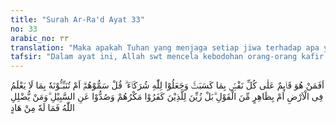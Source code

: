 ```yaml
---
title: "Surah Ar-Ra'd Ayat 33"
no: 33
arabic_no: ٣٣
translation: "Maka apakah Tuhan yang menjaga setiap jiwa terhadap apa yang diperbuatnya (sama dengan yang lain)? Mereka menjadikan sekutu-sekutu bagi Allah. Katakanlah, “Sebutkanlah sifat-sifat mereka itu.” Atau apakah kamu hendak memberitahukan kepada Allah apa yang tidak diketahui-Nya di bumi, atau (mengatakan tentang hal itu) sekedar perkataan pada lahirnya saja. Sebenarnya bagi orang kafir, tipu daya mereka itu dijadikan terasa indah, dan mereka dihalangi dari jalan (yang benar). Dan barangsiapa disesatkan Allah, maka tidak ada seorang pun yang memberi petunjuk baginya."
tafsir: "Dalam ayat ini, Allah swt mencela kebodohan orang-orang kafir dan musyrik yang menyembah selain Allah, yaitu benda-benda yang mereka anggap sebagai Tuhan mereka, yang tidak dapat memberikan manfaat dan mudarat, tidak mengetahui apa-apa yang dikerjakan manusia, dan tidak pula dapat mengawasi serta memberikan pahala ataupun siksa kepada manusia berdasarkan amal dan perbuatannya. Allah mengatakan, \"Apakah Allah yang mengawasi perbuatan mereka sama dengan apa-apa yang dipertuhankan mereka yang tidak mempunyai sifat-sifat seperti itu?\"\n\nKarena kaum musyrikin menjadikan beberapa sekutu bagi Allah swt, maka Allah memerintahkan rasul-Nya untuk mengatakan kepada mereka, \"Sebutkanlah sifat-sifat yang dimiliki oleh apa yang kamu anggap sebagai tandingan atau sekutu Allah!\" Semuanya sama sekali tidak mempunyai sifat-sifat kesempurnaan seperti yang dimiliki Allah swt. Oleh sebab itu, tidaklah pantas untuk menjadi sekutu-Nya.\n\nUcapan dan tuntutan mereka kepada Nabi Muhammad seperti tersebut di atas juga memberikan kesan adanya anggapan mereka bahwa Allah seakan-akan tidak mengetahui apa yang terjadi di bumi ini. Oleh sebab itu, dalam ayat ini Allah swt mempertanyakan kepada mereka, apakah mereka mengucapkan kata-kata tersebut dengan maksud untuk memberitahukan kepada Allah swt tentang peristiwa-peristiwa yang terjadi di bumi yang mereka anggap tidak diketahui Allah? Padahal Allah mengetahui apa saja yang terjadi di alam ini.\n\nKarena kaum musyrikin itu mempersekutukan Allah dengan yang lain, maka dalam ayat ini Allah swt memerintahkan kepada Nabi Muhammad untuk menanyakan kepada mereka, apakah mereka menyebut-nyebut \"sekutu-sekutu\" Allah hanya sekedar ucapan lahiriyah saja, dan tidak mempunyai hakikat kebenaran sama sekali? Kalau demikian halnya, maka ucapan mereka adalah omong kosong yang tidak mempunyai hakikat kebenaran sama sekali. Padahal Allah sama sekali tidak mempunyai sekutu. Dia Mahatinggi dan Maha Sempurna.\n\nPada akhir ayat ini, Allah swt membuka tabir rahasia dari kesesatan orang-orang kafir dan musyrik, yaitu mereka telah terpukau oleh berbagai godaan setan yang menggambarkan kepada mereka bahwa tipu daya yang mereka lakukan itu adalah suatu kebaikan dan perbuatan yang terpuji. Oleh karena mereka telah menuruti rayuan setan tersebut, maka mereka telah dihalangi dan diselewengkan dari jalan Allah. Siapa yang telah menyimpang dari jalan Allah, maka tidak ada yang dapat memberikan petunjuk kepada orang-orang itu karena mereka telah menuruti kemauan setan."
---
```

اَفَمَنْ هُوَ قَاۤىِٕمٌ عَلٰى كُلِّ نَفْسٍۢ بِمَا كَسَبَتْۚ وَجَعَلُوْا لِلّٰهِ شُرَكَاۤءَ ۗ قُلْ سَمُّوْهُمْۗ اَمْ تُنَبِّـُٔوْنَهٗ بِمَا لَا يَعْلَمُ فِى الْاَرْضِ اَمْ بِظَاهِرٍ مِّنَ الْقَوْلِ ۗبَلْ زُيِّنَ لِلَّذِيْنَ كَفَرُوْا مَكْرُهُمْ وَصُدُّوْا عَنِ السَّبِيْلِ ۗوَمَنْ يُّضْلِلِ اللّٰهُ فَمَا لَهٗ مِنْ هَادٍ 